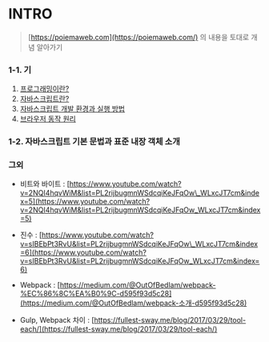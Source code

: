 # INTRO

> [https://poiemaweb.com](https://poiemaweb.com/) 의 내용을 토대로 개념 알아가기

### 1-1. 기

1. [프로그래밍이란?](https://poiemaweb.com/coding)
2. [자바스크립트란?](https://poiemaweb.com/js-introduction)
3. [자바스크립트 개발 환경과 실행 방법](https://poiemaweb.com/js-hello-world)
4. [브라우저 동작 원리](https://poiemaweb.com/js-browser)

### 1-2. 자바스크립트 기본 문법과 표준 내장 객체 소개

### **그외**

* 비트와 바이트 :  [https://www.youtube.com/watch?v=2NQI4hqvWiM&list=PL2rijbugmnWSdcqiKeJFqOw\_WLxcJT7cm&index=5](https://www.youtube.com/watch?v=2NQI4hqvWiM&list=PL2rijbugmnWSdcqiKeJFqOw_WLxcJT7cm&index=5) 

* 진수 : [https://www.youtube.com/watch?v=sIBEbPt3RvU&list=PL2rijbugmnWSdcqiKeJFqOw\_WLxcJT7cm&index=6](https://www.youtube.com/watch?v=sIBEbPt3RvU&list=PL2rijbugmnWSdcqiKeJFqOw_WLxcJT7cm&index=6) 

* Webpack : [https://medium.com/@OutOfBedlam/webpack-%EC%86%8C%EA%B0%9C-d595f93d5c28](https://medium.com/@OutOfBedlam/webpack-소개-d595f93d5c28)

* Gulp, Webpack 차이 : [https://fullest-sway.me/blog/2017/03/29/tool-each/](https://fullest-sway.me/blog/2017/03/29/tool-each/)

### 







